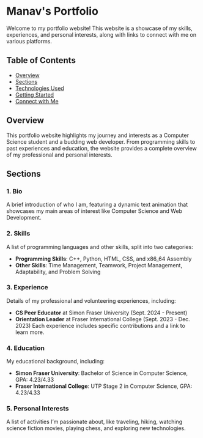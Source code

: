 # Manav's Portfolio

Welcome to my portfolio website! This website is a showcase of my skills, experiences, and personal interests, along with links to connect with me on various platforms.

## Table of Contents
- [Overview]()
- [Sections]()
- [Technologies Used]()
- [Getting Started]()
- [Connect with Me]()

## Overview
This portfolio website highlights my journey and interests as a Computer Science student and a budding web developer. From programming skills to past experiences and education, the website provides a complete overview of my professional and personal interests.

## Sections

### 1. Bio
A brief introduction of who I am, featuring a dynamic text animation that showcases my main areas of interest like Computer Science and Web Development.

### 2. Skills
A list of programming languages and other skills, split into two categories:
- **Programming Skills**: C++, Python, HTML, CSS, and x86_64 Assembly
- **Other Skills**: Time Management, Teamwork, Project Management, Adaptability, and Problem Solving

### 3. Experience
Details of my professional and volunteering experiences, including:
- **CS Peer Educator** at Simon Fraser University (Sept. 2024 - Present)
- **Orientation Leader** at Fraser International College (Sept. 2023 - Dec. 2023)
Each experience includes specific contributions and a link to learn more.

### 4. Education
My educational background, including:
- **Simon Fraser University**: Bachelor of Science in Computer Science, GPA: 4.23/4.33
- **Fraser International College**: UTP Stage 2 in Computer Science, GPA: 4.23/4.33

### 5. Personal Interests
A list of activities I’m passionate about, like traveling, hiking, watching science fiction movies, playing chess, and exploring new technologies.